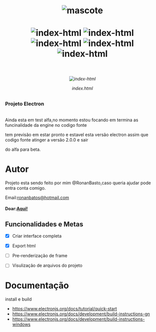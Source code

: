 <h1 align="center"> <img src="https://i.ibb.co/n3BMNKM/logo.png" alt="mascote"  border="0"></h1>
<h1 align="center"><img src="https://img.shields.io/badge/Lincense-MIT-green" alt="index-html" border="0"> <img src="https://img.shields.io/badge/Version-1.0.0-blue" alt="index-html" border="0"> <img src="https://img.shields.io/badge/Projeto-Ativo-success" alt="index-html" border="0"> <img src="https://img.shields.io/badge/Repo%20size-5%2C0%20MiB-important" alt="index-html" border="0"> <img src="https://img.shields.io/badge/Build-Alfa-red" alt="index-html" border="0">     
</h1>
<br>
<h6 align="center"><img src="https://i.ibb.co/D8fp6cv/Captura-de-tela-de-2021-06-26-21-27-56.png" alt="index-html" border="0"><p>index.html</h6>
<h3>Projeto Electron </h3>
</br>
 Ainda esta em test alfa,no momento estou focando em termina as funcinalidade da engine no codigo fonte<p>
tem previsão em estar pronto e estavel esta versão electron assim que codigo fonte atinger a versão 2.0.0 e sair<p>
do alfa para beta.	

# Autor 

Projeto esta sendo feito por mim @RonanBasto,caso queria ajudar pode entra conta comigo.<p>
Email:ronanbatos@hotmail.com	
<h4> Doar:<a href="https://pagseguro.uol.com.br/checkout/nc/nl/donation/sender-identification.jhtml?t=8b8ca05a0edd8514fca91a650545641e53996970f1d93de6627e1e44ab6d1de2&e=true#rmcl">Aqui!</a></h4>


<h2>Funcionalidades e Metas</h2>

- [x] Criar interface completa
- [x] Export html
- [ ] Pre-renderização de frame
- [ ] Visulização de arquivos do projeto	
	
	
# Documentação
install e build
- https://www.electronjs.org/docs/tutorial/quick-start
- https://www.electronjs.org/docs/development/build-instructions-gn
- https://www.electronjs.org/docs/development/build-instructions-windows





